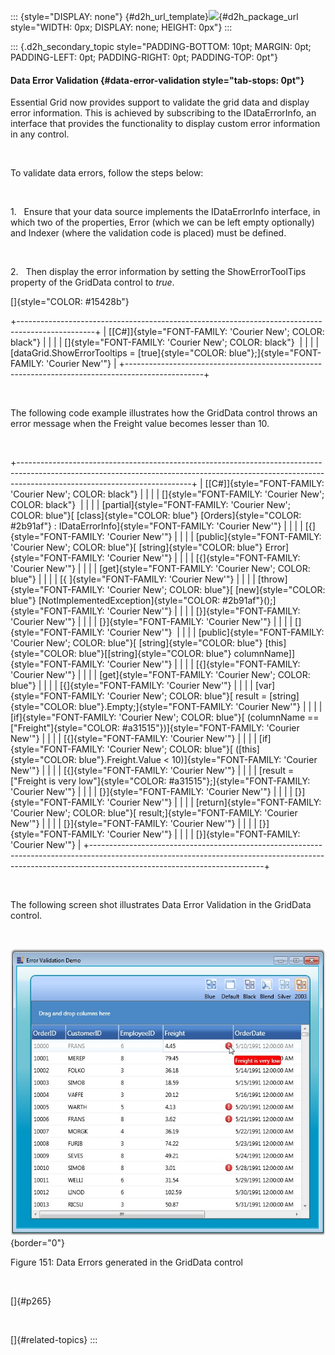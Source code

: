 ::: {style="DISPLAY: none"}
[](ms-xhelp:///?Id=d2h_url_template){#d2h_url_template}![](!package_url!){#d2h_package_url style="WIDTH: 0px; DISPLAY: none; HEIGHT: 0px"}
:::

::: {.d2h_secondary_topic style="PADDING-BOTTOM: 10pt; MARGIN: 0pt; PADDING-LEFT: 0pt; PADDING-RIGHT: 0pt; PADDING-TOP: 0pt"}
#### Data Error Validation {#data-error-validation style="tab-stops: 0pt"}

Essential Grid now provides support to validate the grid data and display error information. This is achieved by subscribing to the IDataErrorInfo, an interface that provides the functionality to display custom error information in any control.

 

To validate data errors, follow the steps below:

 

1.   Ensure that your data source implements the IDataErrorInfo interface, in which two of the properties, Error (which we can be left empty optionally) and Indexer (where the validation code is placed) must be defined.

 

2.   Then display the error information by setting the ShowErrorToolTips property of the GridData control to *true*.

[]{style="COLOR: #15428b"} 

+-------------------------------------------------------------------------------------------------+
| [\[C#\]]{style="FONT-FAMILY: 'Courier New'; COLOR: black"}                                      |
|                                                                                                 |
| []{style="FONT-FAMILY: 'Courier New'; COLOR: black"}                                            |
|                                                                                                 |
| [dataGrid.ShowErrorTooltips = [true]{style="COLOR: blue"};]{style="FONT-FAMILY: 'Courier New'"} |
+-------------------------------------------------------------------------------------------------+

 

The following code example illustrates how the GridData control throws an error message when the Freight value becomes lesser than 10.

 

+-------------------------------------------------------------------------------------------------------------------------------------------------------------------------------------------------------+
| [\[C#\]]{style="FONT-FAMILY: 'Courier New'; COLOR: black"}                                                                                                                                            |
|                                                                                                                                                                                                       |
| []{style="FONT-FAMILY: 'Courier New'; COLOR: black"}                                                                                                                                                  |
|                                                                                                                                                                                                       |
| [partial]{style="FONT-FAMILY: 'Courier New'; COLOR: blue"}[ [class]{style="COLOR: blue"} [Orders]{style="COLOR: #2b91af"} : IDataErrorInfo]{style="FONT-FAMILY: 'Courier New'"}                       |
|                                                                                                                                                                                                       |
| [{]{style="FONT-FAMILY: 'Courier New'"}                                                                                                                                                               |
|                                                                                                                                                                                                       |
| [public]{style="FONT-FAMILY: 'Courier New'; COLOR: blue"}[ [string]{style="COLOR: blue"} Error]{style="FONT-FAMILY: 'Courier New'"}                                                                   |
|                                                                                                                                                                                                       |
| [{]{style="FONT-FAMILY: 'Courier New'"}                                                                                                                                                               |
|                                                                                                                                                                                                       |
| [get]{style="FONT-FAMILY: 'Courier New'; COLOR: blue"}                                                                                                                                                |
|                                                                                                                                                                                                       |
| [{ ]{style="FONT-FAMILY: 'Courier New'"}                                                                                                                                                              |
|                                                                                                                                                                                                       |
| [throw]{style="FONT-FAMILY: 'Courier New'; COLOR: blue"}[ [new]{style="COLOR: blue"} [NotImplementedException]{style="COLOR: #2b91af"}();]{style="FONT-FAMILY: 'Courier New'"}                        |
|                                                                                                                                                                                                       |
| [}]{style="FONT-FAMILY: 'Courier New'"}                                                                                                                                                               |
|                                                                                                                                                                                                       |
| [}]{style="FONT-FAMILY: 'Courier New'"}                                                                                                                                                               |
|                                                                                                                                                                                                       |
| []{style="FONT-FAMILY: 'Courier New'"}                                                                                                                                                                |
|                                                                                                                                                                                                       |
| [public]{style="FONT-FAMILY: 'Courier New'; COLOR: blue"}[ [string]{style="COLOR: blue"} [this]{style="COLOR: blue"}\[[string]{style="COLOR: blue"} columnName\]]{style="FONT-FAMILY: 'Courier New'"} |
|                                                                                                                                                                                                       |
| [{]{style="FONT-FAMILY: 'Courier New'"}                                                                                                                                                               |
|                                                                                                                                                                                                       |
| [get]{style="FONT-FAMILY: 'Courier New'; COLOR: blue"}                                                                                                                                                |
|                                                                                                                                                                                                       |
| [{]{style="FONT-FAMILY: 'Courier New'"}                                                                                                                                                               |
|                                                                                                                                                                                                       |
| [var]{style="FONT-FAMILY: 'Courier New'; COLOR: blue"}[ result = [string]{style="COLOR: blue"}.Empty;]{style="FONT-FAMILY: 'Courier New'"}                                                            |
|                                                                                                                                                                                                       |
| [if]{style="FONT-FAMILY: 'Courier New'; COLOR: blue"}[ (columnName == [\"Freight\"]{style="COLOR: #a31515"})]{style="FONT-FAMILY: 'Courier New'"}                                                     |
|                                                                                                                                                                                                       |
| [{]{style="FONT-FAMILY: 'Courier New'"}                                                                                                                                                               |
|                                                                                                                                                                                                       |
| [if]{style="FONT-FAMILY: 'Courier New'; COLOR: blue"}[ ([this]{style="COLOR: blue"}.Freight.Value \< 10)]{style="FONT-FAMILY: 'Courier New'"}                                                         |
|                                                                                                                                                                                                       |
| [{]{style="FONT-FAMILY: 'Courier New'"}                                                                                                                                                               |
|                                                                                                                                                                                                       |
| [result = [\"Freight is very low\"]{style="COLOR: #a31515"};]{style="FONT-FAMILY: 'Courier New'"}                                                                                                     |
|                                                                                                                                                                                                       |
| [}]{style="FONT-FAMILY: 'Courier New'"}                                                                                                                                                               |
|                                                                                                                                                                                                       |
| [}]{style="FONT-FAMILY: 'Courier New'"}                                                                                                                                                               |
|                                                                                                                                                                                                       |
| [return]{style="FONT-FAMILY: 'Courier New'; COLOR: blue"}[ result;]{style="FONT-FAMILY: 'Courier New'"}                                                                                               |
|                                                                                                                                                                                                       |
| [}]{style="FONT-FAMILY: 'Courier New'"}                                                                                                                                                               |
|                                                                                                                                                                                                       |
| [}]{style="FONT-FAMILY: 'Courier New'"}                                                                                                                                                               |
|                                                                                                                                                                                                       |
| [}]{style="FONT-FAMILY: 'Courier New'"}                                                                                                                                                               |
+-------------------------------------------------------------------------------------------------------------------------------------------------------------------------------------------------------+

 

The following screen shot illustrates Data Error Validation in the GridData control.

 

![](ImagesExt/image28_226.jpg){border="0"}

Figure 151: Data Errors generated in the GridData control

 

[]{#p265} 

 

[]{#related-topics}
:::
